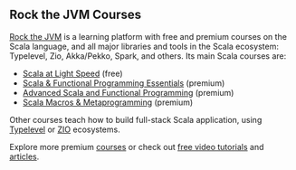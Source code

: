 ## Rock the JVM Courses

[Rock the JVM](https://rockthejvm.com) is a learning platform with free and premium courses on the Scala language, and all major libraries and tools in the Scala ecosystem: Typelevel, Zio, Akka/Pekko, Spark, and others.
Its main Scala courses are:

- [Scala at Light Speed](https://rockthejvm.com/courses/scala-at-light-speed) (free)
- [Scala & Functional Programming Essentials](https://rockthejvm.com/courses/scala-essentials) (premium)
- [Advanced Scala and Functional Programming](https://rockthejvm.com/courses/advanced-scala) (premium)
- [Scala Macros & Metaprogramming](https://rockthejvm.com/courses/scala-macros-and-metaprogramming) (premium)

Other courses teach how to build full-stack Scala application, using [Typelevel](https://rockthejvm.com/courses/typelevel-rite-of-passage) or [ZIO](https://rockthejvm.com/courses/zio-rite-of-passage) ecosystems.

Explore more premium [courses](https://rockthejvm.com/courses) or check out [free video tutorials](https://youtube.com/rockthejvm) and [articles](https://rockthejvm.com/articles).
